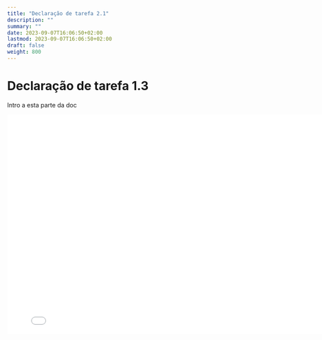 ```yaml
---
title: "Declaração de tarefa 2.1"
description: ""
summary: ""
date: 2023-09-07T16:06:50+02:00
lastmod: 2023-09-07T16:06:50+02:00
draft: false
weight: 800
---
```


# Declaração de tarefa 1.3

Intro a esta parte da doc

<iframe src="../../../pdfs/Semana4.pdf" frameborder="0" width="800" height="510"></iframe>
